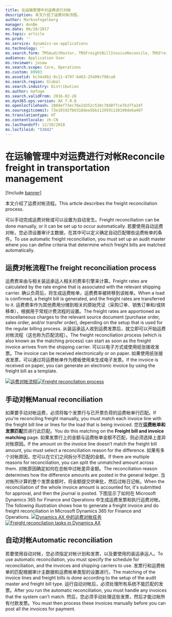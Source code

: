 ```yaml
---
title: 在运输管理中对运费进行对帐
description: 本文介绍了运费对帐流程。
author: MarkusFogelberg
manager: AnnBe
ms.date: 06/20/2017
ms.topic: article
ms.prod: ''
ms.service: dynamics-ax-applications
ms.technology: ''
ms.search.form: TMSAuditMaster, TMSFreightBillInvoiceReconcile, TMSFreightBillSummary, TMSFreightBillType, TMSFreightMatchReason, TMSInvoiceTable
audience: Application User
ms.reviewer: josaw
ms.search.scope: Core, Operations
ms.custom: 89983
ms.assetid: bc34a9b1-0c11-4797-b463-25409cf98ca8
ms.search.region: Global
ms.search.industry: Distribution
ms.author: mafoge
ms.search.validFrom: 2016-02-28
ms.dyn365.ops.version: AX 7.0.0
ms.openlocfilehash: 280def73ec76e2d252c538c78d8ffce7b37fa24f
ms.sourcegitcommit: 73e10192fb6318dee5bb1129591120199de6a487
ms.translationtype: HT
ms.contentlocale: zh-CN
ms.lasthandoff: 12/20/2018
ms.locfileid: "53842"
---
```

# <a name="reconcile-freight-in-transportation-management"></a><span data-ttu-id="9fff9-103">在运输管理中对运费进行对帐</span><span class="sxs-lookup"><span data-stu-id="9fff9-103">Reconcile freight in transportation management</span></span>

[!include [banner](../includes/banner.md)]

<span data-ttu-id="9fff9-104">本文介绍了运费对帐流程。</span><span class="sxs-lookup"><span data-stu-id="9fff9-104">This article describes the freight reconciliation process.</span></span>

<span data-ttu-id="9fff9-105">可以手动完成运费对帐或可以设置为自动发生。</span><span class="sxs-lookup"><span data-stu-id="9fff9-105">Freight reconciliation can be done manually, or it can be set up to occur automatically.</span></span> <span data-ttu-id="9fff9-106">若要使用自动运费对帐，您必须设置审计主数据，在其中可以定义确定自动匹配哪些运费帐单的条件。</span><span class="sxs-lookup"><span data-stu-id="9fff9-106">To use automatic freight reconciliation, you must set up an audit master where you can define criteria that determine which freight bills are matched automatically.</span></span>

## <a name="the-freight-reconciliation-process"></a><span data-ttu-id="9fff9-107">运费对帐流程</span><span class="sxs-lookup"><span data-stu-id="9fff9-107">The freight reconciliation process</span></span>
<span data-ttu-id="9fff9-108">运费费率由与相关装运承运人相关的费率引擎来计算。</span><span class="sxs-lookup"><span data-stu-id="9fff9-108">Freight rates are calculated by the rate engine that is associated with the relevant shipping carrier.</span></span> <span data-ttu-id="9fff9-109">确认负荷后，将生成运费帐单，运费费率被转移到该帐单。</span><span class="sxs-lookup"><span data-stu-id="9fff9-109">When a load is confirmed, a freight bill is generated, and the freight rates are transferred to it.</span></span> <span data-ttu-id="9fff9-110">运费费率作为其他费用分摊到相关的原始凭证（采购订单、销售订单和/或转移单），根据用于常规计费流程的设置。</span><span class="sxs-lookup"><span data-stu-id="9fff9-110">The freight rates are apportioned as miscellaneous charges to the relevant source document (purchase order, sales order, and/or transfer order), depending on the setup that is used for the regular billing process.</span></span> <span data-ttu-id="9fff9-111">从装运承运人收到运费发票后，就立即可以开始运费对帐流程（这也称为匹配流程）。</span><span class="sxs-lookup"><span data-stu-id="9fff9-111">The freight reconciliation process (which is also known as the matching process) can start as soon as the freight invoice arrives from the shipping carrier.</span></span> <span data-ttu-id="9fff9-112">可以以电子方式或使用纸张接收发票。</span><span class="sxs-lookup"><span data-stu-id="9fff9-112">The invoice can be received electronically or on paper.</span></span> <span data-ttu-id="9fff9-113">如果使用纸张接收发票，可以通过将运费帐单作为模板使用来生成电子发票。</span><span class="sxs-lookup"><span data-stu-id="9fff9-113">If the invoice is received on paper, you can generate an electronic invoice by using the freight bill as a template.</span></span> 

<span data-ttu-id="9fff9-114">[![运费对帐流程](./media/freight-reconcilation-process.jpg)](./media/freight-reconcilation-process.jpg)</span><span class="sxs-lookup"><span data-stu-id="9fff9-114">[![Freight reconcilation process](./media/freight-reconcilation-process.jpg)](./media/freight-reconcilation-process.jpg)</span></span>

## <a name="manual-reconciliation"></a><span data-ttu-id="9fff9-115">手动对帐</span><span class="sxs-lookup"><span data-stu-id="9fff9-115">Manual reconciliation</span></span>
<span data-ttu-id="9fff9-116">如果要手动对帐运费，必须将每个发票行与已开票负荷的运费帐单行匹配。</span><span class="sxs-lookup"><span data-stu-id="9fff9-116">If you're reconciling freight manually, you must match each invoice line with the freight bill line or lines for the load that is being invoiced.</span></span> <span data-ttu-id="9fff9-117">您在**运费帐单和发票匹配**页进行此匹配。</span><span class="sxs-lookup"><span data-stu-id="9fff9-117">You do this matching on the **Freight bill and invoice matching** page.</span></span> <span data-ttu-id="9fff9-118">如果发票行上的金额与运费帐单金额不匹配，则必须选择上差异对帐原因。</span><span class="sxs-lookup"><span data-stu-id="9fff9-118">If the amount on the invoice line doesn’t match the freight bill amount, you must select a reconciliation reason for the difference.</span></span> <span data-ttu-id="9fff9-119">如果有多个对帐原因，您可以在它们之间拆分不匹配的金额。</span><span class="sxs-lookup"><span data-stu-id="9fff9-119">If there are multiple reasons for reconciliation, you can split the unmatched amount across them.</span></span> <span data-ttu-id="9fff9-120">对帐原因确定如何在总帐中过帐差异金额。</span><span class="sxs-lookup"><span data-stu-id="9fff9-120">The reconciliation reason determines how the difference amounts are posted in the general ledger.</span></span> <span data-ttu-id="9fff9-121">当对帐所计算的整个发票金额时，将金额提交供审批，然后过帐日记帐。</span><span class="sxs-lookup"><span data-stu-id="9fff9-121">When the reconciliation of the whole invoice amount is accounted for, it's submitted for approval, and then the journal is posted.</span></span> <span data-ttu-id="9fff9-122">下图显示了如何在 Microsoft Dynamics 365 for Finance and Operations 中生成运费发票和执行运费对帐。</span><span class="sxs-lookup"><span data-stu-id="9fff9-122">The following illustration shows how to generate a freight invoice and do freight reconciliation in Microsoft Dynamics 365 for Finance and Operations.</span></span> 
<span data-ttu-id="9fff9-123">[![Dynamics AX 中的运费对帐任务](./media/processflowforfreightreconciliation.jpg)](./media/processflowforfreightreconciliation.jpg)</span><span class="sxs-lookup"><span data-stu-id="9fff9-123">[![Freight reconcilation tasks in Dynamics AX](./media/processflowforfreightreconciliation.jpg)](./media/processflowforfreightreconciliation.jpg)</span></span>
## <a name="automatic-reconciliation"></a><span data-ttu-id="9fff9-124">自动对帐</span><span class="sxs-lookup"><span data-stu-id="9fff9-124">Automatic reconciliation</span></span>
<span data-ttu-id="9fff9-125">若要使用自动对帐，您必须指定对帐计划和发票，以及要使用的装运承运人。</span><span class="sxs-lookup"><span data-stu-id="9fff9-125">To use automatic reconciliation, you must specify the schedule for reconciliation, and the invoices and shipping carriers to use.</span></span> <span data-ttu-id="9fff9-126">发票行和运费帐单的匹配根据审计主数据和运费帐单类型的设置进行。</span><span class="sxs-lookup"><span data-stu-id="9fff9-126">The matching of the invoice lines and freight bills is done according to the setup of the audit master and freight bill type.</span></span> <span data-ttu-id="9fff9-127">运行自动对帐后，必须处理所有系统不能匹配的发票。</span><span class="sxs-lookup"><span data-stu-id="9fff9-127">After you run the automatic reconciliation, you must handle any invoices that the system can't match.</span></span> <span data-ttu-id="9fff9-128">然后，您必须手动处理这些发票，然后才能过帐所有付款发票。</span><span class="sxs-lookup"><span data-stu-id="9fff9-128">You must then process these invoices manually before you can post all the invoices for payment.</span></span>



